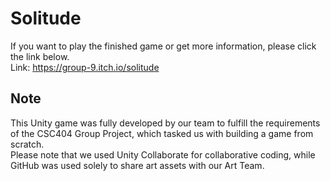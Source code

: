 # Solitude

If you want to play the finished game or get more information, please click the link below. <br>
Link: https://group-9.itch.io/solitude

## Note
This Unity game was fully developed by our team to fulfill the requirements of the CSC404 Group Project, which tasked us with building a game from scratch. <br>
Please note that we used Unity Collaborate for collaborative coding, while GitHub was used solely to share art assets with our Art Team.
